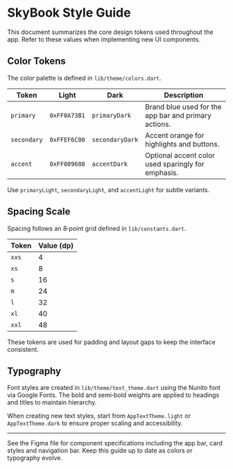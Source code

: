 # SkyBook Style Guide

This document summarizes the core design tokens used throughout the app. Refer to these values when implementing new UI components.

## Color Tokens

The color palette is defined in `lib/theme/colors.dart`.

| Token | Light | Dark | Description |
|-------|-------|------|-------------|
| `primary` | `0xFF0A73B1` | `primaryDark` | Brand blue used for the app bar and primary actions. |
| `secondary` | `0xFFEF6C00` | `secondaryDark` | Accent orange for highlights and buttons. |
| `accent` | `0xFF009688` | `accentDark` | Optional accent color used sparingly for emphasis. |

Use `primaryLight`, `secondaryLight`, and `accentLight` for subtle variants.

## Spacing Scale

Spacing follows an 8‑point grid defined in `lib/constants.dart`.

| Token | Value (dp) |
|-------|------------|
| `xxs` | 4 |
| `xs`  | 8 |
| `s`   | 16 |
| `m`   | 24 |
| `l`   | 32 |
| `xl`  | 40 |
| `xxl` | 48 |

These tokens are used for padding and layout gaps to keep the interface consistent.

## Typography

Font styles are created in `lib/theme/text_theme.dart` using the Nunito font via Google Fonts. The bold and semi‑bold weights are applied to headings and titles to maintain hierarchy.

When creating new text styles, start from `AppTextTheme.light` or `AppTextTheme.dark` to ensure proper scaling and accessibility.

---

See the Figma file for component specifications including the app bar, card styles and navigation bar. Keep this guide up to date as colors or typography evolve.
